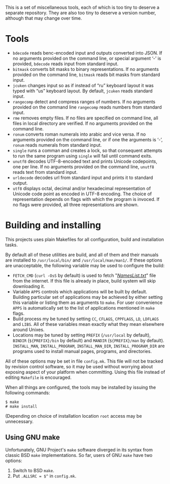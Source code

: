 This is a set of miscellaneous tools, each of which is too tiny to deserve a
separate repository.  They are also too tiny to deserve a version number,
although that may change over time.

# Tools

* `bdecode` reads benc-encoded input and outputs converted into JSON. If no
  arguments provided on the command line, or special argument ‘-’ is provided,
  `bdecode` reads input from standard input.
* `bitmask` converts bit masks to binary representations.  If no arguments
  provided on the command line, `bitmask` reads bit masks from standard input.
* `jcuken` changes input so as if instead of “ru” keyboard layout it was typed
  with “us” keyboard layout. By default, `jcuken` reads standard input.
* `rangecomp` detect and compress ranges of numbers. If no arguments provided
  on the command line `rangecomp` reads numbers from standard input.
* `rme` removes empty files. If no files are specified on command line, all
  files in local directory are verified. If no arguments provided on the command
  line.
* `ronum` converts roman numerals into arabic and vice versa. If no arguments
  provided on the command line, or if one the arguments is ‘-’, `ronum` reads
  numerals from standard input.
* `single` runs a comman and creates a lock, so that consequent attempts to
  run the same program using `single` will fail until command exits.
* `unutf8` decodes UTF-8-encoded text and prints Unicode codepoints, one per
  line. If no arguments provided on the command line, `unutf8` reads text from
  standard input.
* `urldecode` decodes url from standard input and prints it to standard output.
* `utf8` displays octal, decimal and/or hexadecimal representation of Unicode
  code point as encoded in UTF-8 encoding. The choice of representation depends
  on flags with which the program is invoced.  If no flags were provided, all
  three representations are shown.

# Building and installing

This projects uses plain Makefiles for all configuration, build and installation
tasks.

By default all of these utilities are build, and all of them and their manuals
are installed to `/usr/local/bin/` and `/usr/local/man/man1/`.  If these options
are unacceptable, the following variable may be used to configure the build:

* `FETCH_CMD` (`curl -OsS` by default) is used to fetch
  "*[NamesList.txt](http://unicode.org/Public/UNIDATA/NamesList.txt)*" file
  from the internet.  If this file is already in place, build system will skip
  downloading it.
* Variable `APPS` controls which applications will be built by default.
  Building particular set of applications may be achieved by either setting this
  variable or listing them as arguments to `make`.
  For user convenience `APPS` is automatically set to the list of applications
  mentioned in `make` flags.
* Build process my be tuned by setting `CC`, `CFLAGS`, `CPPFLAGS`, `LD`,
  `LDFLAGS` and `LIBS`.  All of these variables mean exactly what they mean
  elsewhere around Unixes.
* Locations may be tuned by setting `PREFIX` (`/usr/local` by default), `BINDIR`
  (`${PREFIX}/bin` by default) and `MANDIR` (`${PREFIX}/man` by default).
  `INSTALL_MAN`, `INSTALL_PROGRAM`, `INSTALL_MAN_DIR`, `INSTALL_PROGRAM_DIR`
  are programs used to install manual pages, programs, and directories.

All of these options may be set in file `config.mk`.  This file will not be
tracked by revision control software, so it may be used without worrying about
exposing aspect of your platform when committing.  Using this file instead of
editing `Makefile` is encouraged.

When all things are configured, the tools may be installed by issuing the
following commands:

```
$ make
# make install
```

(Depending on choice of installation location `root` access may be unnecessary.

## Using GNU make

Unfortunately, GNU Project's `make` software diverged in its syntax from classic
BSD `make` implementations.  So far, users of GNU `make` have two options:

1. Switch to BSD `make`.
2. Put `.ALLSRC = $^` in `config.mk`.
